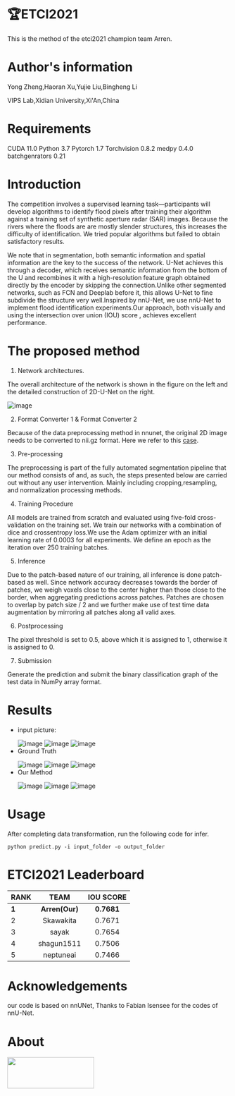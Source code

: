 # 🏆ETCI2021
This is the method of the etci2021 champion team Arren.

# Author's information
Yong Zheng,Haoran Xu,Yujie Liu,Bingheng Li

VIPS Lab,Xidian University,Xi'An,China
# Requirements
CUDA 11.0
Python 3.7
Pytorch 1.7
Torchvision 0.8.2
medpy 0.4.0
batchgenrators 0.21

# Introduction
The competition involves a supervised learning task—participants will develop algorithms to identify flood pixels after training their algorithm against a training set of synthetic aperture radar (SAR) images. Because the rivers where the floods are are mostly slender structures, this increases the difficulty of identification. We tried popular algorithms but failed to obtain satisfactory results. 

We note that in segmentation, both semantic information and spatial information are the key to the success of the network. U-Net achieves this through a decoder, which receives semantic information from the bottom of the U and recombines it with a high-resolution feature graph obtained directly by the encoder by skipping the connection.Unlike other segmented networks, such as FCN and Deeplab before it, this allows U-Net to fine subdivide the structure very well.Inspired by nnU-Net, we use nnU-Net to implement flood identification experiments.Our approach, both visually and using the intersection over union (IOU) score , achieves excellent performance.

 # The proposed method
 
1. Network architectures.

The overall architecture of the network is shown in the figure on the left and the detailed construction of 2D-U-Net on the right.

![image](https://github.com/YZArren/ETCI2021/blob/main/pic/net.png)

2. Format Converter 1 & Format Converter 2

Because of the data preprocessing method in nnunet, the original 2D image needs to be converted to nii.gz format. Here we refer to this [case](https://github.com/MIC-DKFZ/nnUNet/blob/master/nnunet/dataset_conversion/Task120_Massachusetts_RoadSegm.py).

3. Pre-processing

The preprocessing is part of the fully automated segmentation pipeline that our method consists of and, as such, the steps presented below are carried out without any user intervention. Mainly including cropping,resampling, and normalization processing methods. 

4. Training Procedure

All models are trained from scratch and evaluated using five-fold cross-validation on the training set. We train our networks with a combination of dice and crossentropy loss.We use the Adam optimizer with an initial learning rate of 0.0003 for all experiments. We define an epoch as the iteration over 250 training batches.

5. Inference

Due to the patch-based nature of our training, all inference is done patch-based as well. Since network accuracy decreases towards the border of patches, we weigh voxels close to the center higher than those close to the border, when aggregating predictions across patches. Patches are chosen to overlap by patch size / 2 and we further make use of test time data augmentation by mirroring all patches along all valid axes.

6. Postprocessing
 
The pixel threshold is set to 0.5, above which it is assigned to 1, otherwise it is assigned to 0.

7. Submission

Generate the prediction and submit the binary classification graph of the test data in NumPy array format.


# Results
* input picture:</p>
![image](https://github.com/YZArren/ETCI2021/blob/main/pic/org1.png)   ![image](https://github.com/YZArren/ETCI2021/blob/main/pic/org2.png)   ![image](https://github.com/YZArren/ETCI2021/blob/main/pic/org3.png)
* Ground Truth</p>
![image](https://github.com/YZArren/ETCI2021/blob/main/pic/mask1.png)   ![image](https://github.com/YZArren/ETCI2021/blob/main/pic/mask2.png)   ![image](https://github.com/YZArren/ETCI2021/blob/main/pic/mask3.png)
* Our Method</p>
![image](https://github.com/YZArren/ETCI2021/blob/main/pic/infer1.png)   ![image](https://github.com/YZArren/ETCI2021/blob/main/pic/infer2.png)   ![image](https://github.com/YZArren/ETCI2021/blob/main/pic/infer3.png)

# Usage
After completing data transformation, run the following code for infer.
```
python predict.py -i input_folder -o output_folder
```
# ETCI2021 Leaderboard
|RANK|TEAM|IOU SCORE|
|------|:------:|:------:|
|**1**|**Arren(Our)**|**0.7681**|
|2|Skawakita|0.7671|
|3|sayak|0.7654|
|4|shagun1511|0.7506|
|5|neptuneai|0.7466|

# Acknowledgements
our code is based on nnUNet, Thanks to Fabian Isensee for the codes of nnU-Net.

# About
<img src=https://github.com/YZArren/ETCI2021/blob/main/pic/logo.png width="197" height="71"/><br/>

